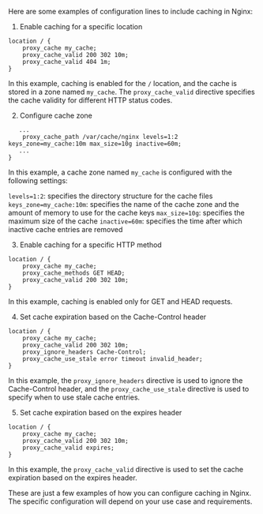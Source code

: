 Here are some examples of configuration lines to include caching in Nginx:

1. Enable caching for a specific location

```
location / {
    proxy_cache my_cache;
    proxy_cache_valid 200 302 10m;
    proxy_cache_valid 404 1m;
}
```

In this example, caching is enabled for the `/` location, and the cache is stored in a zone named `my_cache`. The `proxy_cache_valid` directive specifies the cache validity for different HTTP status codes.

2. Configure cache zone

```http {
   ...
    proxy_cache_path /var/cache/nginx levels=1:2 keys_zone=my_cache:10m max_size=10g inactive=60m;
   ...
}
```

In this example, a cache zone named `my_cache` is configured with the following settings:

`levels=1:2`: specifies the directory structure for the cache files
`keys_zone=my_cache:10m`: specifies the name of the cache zone and the amount of memory to use for the cache keys
`max_size=10g`: specifies the maximum size of the cache
`inactive=60m`: specifies the time after which inactive cache entries are removed

3. Enable caching for a specific HTTP method

```
location / {
    proxy_cache my_cache;
    proxy_cache_methods GET HEAD;
    proxy_cache_valid 200 302 10m;
}
```

In this example, caching is enabled only for GET and HEAD requests.

4. Set cache expiration based on the Cache-Control header

```
location / {
    proxy_cache my_cache;
    proxy_cache_valid 200 302 10m;
    proxy_ignore_headers Cache-Control;
    proxy_cache_use_stale error timeout invalid_header;
}

```
In this example, the `proxy_ignore_headers` directive is used to ignore the Cache-Control header, and the `proxy_cache_use_stale` directive is used to specify when to use stale cache entries.

5. Set cache expiration based on the expires header

```
location / {
    proxy_cache my_cache;
    proxy_cache_valid 200 302 10m;
    proxy_cache_valid expires;
}
```

In this example, the `proxy_cache_valid` directive is used to set the cache expiration based on the expires header.

These are just a few examples of how you can configure caching in Nginx. The specific configuration will depend on your use case and requirements.